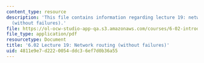 ```yaml
---
content_type: resource
description: 'This file contains information regarding lecture 19: network routing
  (without failures).'
file: https://ol-ocw-studio-app-qa.s3.amazonaws.com/courses/6-02-introduction-to-eecs-ii-digital-communication-systems-fall-2012/4811e9e7d2220054ddc36ef7d0b36a55_MIT6_02F12_lec19.pdf
file_type: application/pdf
resourcetype: Document
title: '6.02 Lecture 19: Network routing (without failures)'
uid: 4811e9e7-d222-0054-ddc3-6ef7d0b36a55
---
```

